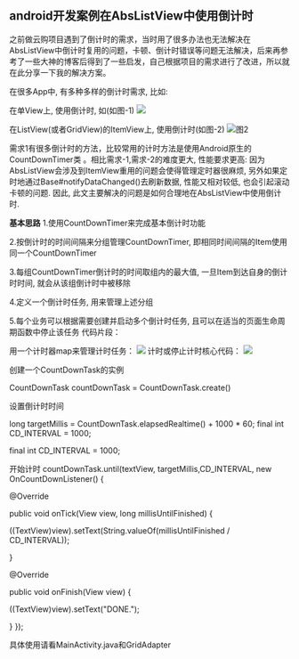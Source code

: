 android开发案例在AbsListView中使用倒计时
---

之前做云购项目遇到了倒计时的需求，当时用了很多办法也无法解决在AbsListView中倒计时复用的问题，卡顿、倒计时错误等问题无法解决，后来再参考了一些大神的博客后得到了一些启发，自己根据项目的需求进行了改进，所以就在此分享一下我的解决方案。

在很多App中, 有多种多样的倒计时需求, 比如:

在单View上, 使用倒计时, 如(如图-1)
![](http://i.imgur.com/8W48HL0.png)

在ListView(或者GridView)的ItemView上, 使用倒计时(如图-2)
![图2](http://i.imgur.com/GiPlSSM.png)



需求1有很多倒计时的方法，比较常用的计时方法是使用Android原生的CountDownTimer类 。相比需求-1,需求-2的难度更大, 性能要求更高: 因为AbsListView会涉及到ItemView重用的问题会使得管理定时器很麻烦, 另外如果定时地通过Base#notifyDataChanged()去刷新数据, 性能又相对较低, 也会引起滚动卡顿的问题. 因此, 此文主要解决的问题是如何合理地在AbsListView中使用倒计时.

**基本思路**
1.使用CountDownTimer来完成基本倒计时功能

2.按倒计时的时间间隔来分组管理CountDownTimer, 即相同时间间隔的Item使用同一个CountDownTimer

3.每组CountDownTimer倒计时的时间取组内的最大值, 一旦Item到达自身的倒计时时间, 就会从该组倒计时中被移除

4.定义一个倒计时任务, 用来管理上述分组

5.每个业务可以根据需要创建并启动多个倒计时任务, 且可以在适当的页面生命周期函数中停止该任务
代码片段：

用一个计时器map来管理计时任务：
![](http://i.imgur.com/OP7T1BB.png)
计时或停止计时核心代码：
![](http://i.imgur.com/qdNN1Gb.png)

创建一个CountDownTask的实例

CountDownTask countDownTask = CountDownTask.create()

设置倒计时时间

long targetMillis = CountDownTask.elapsedRealtime() + 1000 * 60;
final int CD_INTERVAL = 1000;



final int CD_INTERVAL = 1000;

开始计时
countDownTask.until(textView, targetMillis,CD_INTERVAL, 
 new OnCountDownListener() {

 @Override
    
public void onTick(View view, long millisUntilFinished) {
        
  ((TextView)view).setText(String.valueOf(millisUntilFinished / CD_INTERVAL));
    
}
    
 @Override
    
 public void onFinish(View view) {
        
  ((TextView)view).setText("DONE.");
    
 }
 });

具体使用请看MainActivity.java和GridAdapter
